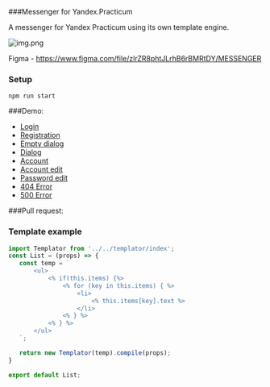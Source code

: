###Messenger for Yandex.Practicum

A messenger for Yandex Practicum using its own template engine.

![img.png](https://oviland.ru/storage/messenger.png)

Figma - https://www.figma.com/file/zlrZR8phtJLrhB6rBMRtDY/MESSENGER

### Setup
    npm run start

###Demo:
* [Login](https://netlify.app/)
* [Registration](https://netlify.app/registration.html)
* [Empty dialog](https://netlify.app/index.html)
* [Dialog](https://netlify.app/messages.html)
* [Account](https://netlify.app/account.html)
* [Account edit](https://netlify.app/account-edit.html)
* [Password edit](https://netlify.app/password-edit.html)
* [404 Error](https://netlify.app/404.html)
* [500 Error](https://netlify.app/500.html)

###Pull request:

### Template example
 ```jsx
import Templator from '../../templator/index';
const List = (props) => {
    const temp = `
        <ul>
            <% if(this.items) {%>
                <% for (key in this.items) { %>
                    <li>
                        <% this.items[key].text %>
                    </li>
                <% } %>
            <% } %>
        </ul>      
    `;

    return new Templator(temp).compile(props);
}

export default List;
```


